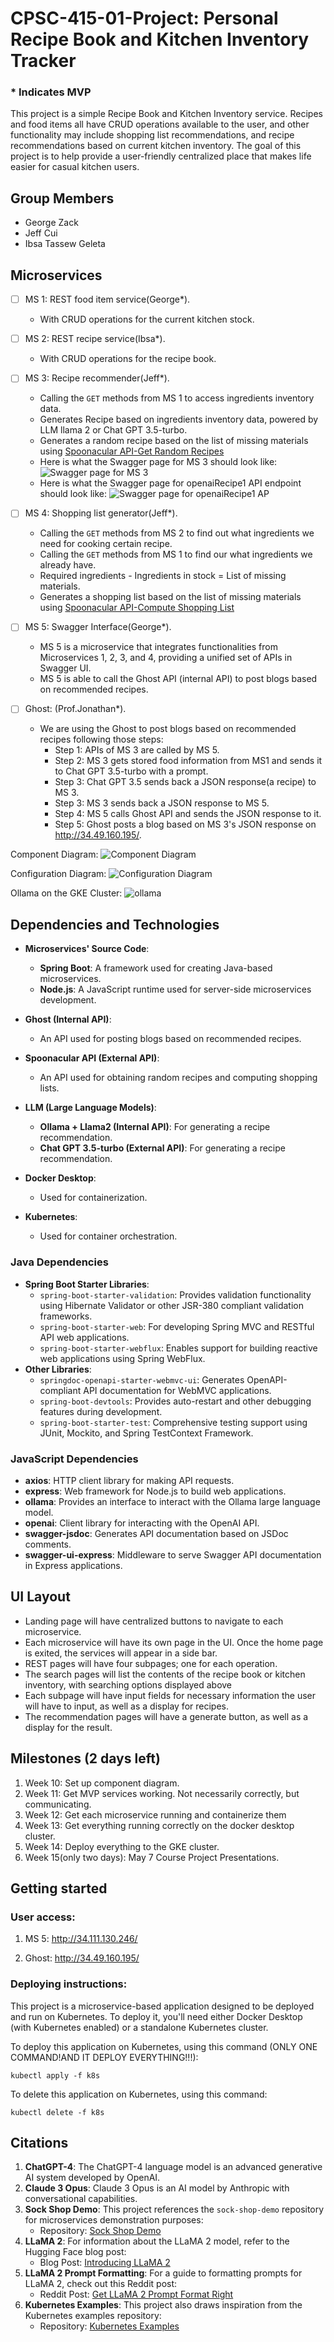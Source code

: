 # CPSC-415-01-Project: Personal Recipe Book and Kitchen Inventory Tracker
### * Indicates MVP

This project is a simple Recipe Book and Kitchen Inventory service. Recipes and food items all have CRUD operations available to the user, and other functionality may include shopping list recommendations, and recipe recommendations based on current kitchen inventory. The goal of this project is to help provide a user-friendly centralized place that makes life easier for casual kitchen users.

## Group Members
- George Zack
- Jeff Cui
- Ibsa Tassew Geleta

## Microservices

- [ ] MS 1: REST food item service(George*). 
    - With CRUD operations for the current kitchen stock.

- [ ] MS 2: REST recipe service(Ibsa*).
    - With CRUD operations for the recipe book.  

- [ ] MS 3: Recipe recommender(Jeff*).
    - Calling the `GET` methods from MS 1 to access ingredients inventory data.
    - Generates Recipe based on ingredients inventory data, powered by LLM llama 2 or Chat GPT 3.5-turbo.
    - Generates a random recipe based on the list of missing materials using [Spoonacular API-Get Random Recipes](https://spoonacular.com/food-api/docs#Get-Random-Recipes) 
    - Here is what the Swagger page for MS 3 should look like:
    ![Swagger page for MS 3](images/ms3.png) 
    - Here is what the Swagger page for openaiRecipe1 API endpoint should look like:
    ![Swagger page for openaiRecipe1 AP](images/openai.png) 

- [ ] MS 4: Shopping list generator(Jeff*).
    - Calling the `GET` methods from MS 2 to find out what ingredients we need for cooking certain recipe.
    - Calling the `GET` methods from MS 1 to find our what ingredients we already have.
    - Required ingredients - Ingredients in stock = List of missing materials. 
    - Generates a shopping list based on the list of missing materials using [Spoonacular API-Compute Shopping List](https://spoonacular.com/food-api/docs#Compute-Shopping-List)  

- [ ] MS 5: Swagger Interface(George*).  
    - MS 5 is a microservice that integrates functionalities from Microservices 1, 2, 3, and 4, providing a unified set of APIs in Swagger UI.  
    - MS 5 is able to call the Ghost API (internal API) to post blogs based on recommended recipes.  

- [ ] Ghost: (Prof.Jonathan*).
    - We are using the Ghost to post blogs based on recommended recipes following those steps:
        - Step 1: APIs of MS 3 are called by MS 5.
        - Step 2: MS 3 gets stored food information from MS1 and sends it to Chat GPT 3.5-turbo with a prompt.
        - Step 3: Chat GPT 3.5 sends back a JSON response(a recipe) to MS 3.
        - Step 3: MS 3 sends back a JSON response to MS 5.
        - Step 4: MS 5 calls Ghost API and sends the JSON response to it.
        - Step 5: Ghost posts a blog based on MS 3's JSON response on http://34.49.160.195/.



Component Diagram:
![Component Diagram](images/componentUML.png)  

Configuration Diagram:
![Configuration Diagram](images/configurationUML.png)  

Ollama on the GKE Cluster:
![ollama](images/ollama.png)

## Dependencies and Technologies

- **Microservices' Source Code**:
  - **Spring Boot**: A framework used for creating Java-based microservices.
  - **Node.js**: A JavaScript runtime used for server-side microservices development.

- **Ghost (Internal API)**:
  - An API used for posting blogs based on recommended recipes.

- **Spoonacular API (External API)**:
  - An API used for obtaining random recipes and computing shopping lists.


- **LLM (Large Language Models)**:
  - **Ollama + Llama2 (Internal API)**: For generating a recipe recommendation.
  - **Chat GPT 3.5-turbo (External API)**: For generating a recipe recommendation.

- **Docker Desktop**:
  - Used for containerization.

- **Kubernetes**:
  - Used for container orchestration.

### Java Dependencies
- **Spring Boot Starter Libraries**:
  - `spring-boot-starter-validation`: Provides validation functionality using Hibernate Validator or other JSR-380 compliant validation frameworks.
  - `spring-boot-starter-web`: For developing Spring MVC and RESTful API web applications.
  - `spring-boot-starter-webflux`: Enables support for building reactive web applications using Spring WebFlux.
- **Other Libraries**:
  - `springdoc-openapi-starter-webmvc-ui`: Generates OpenAPI-compliant API documentation for WebMVC applications.
  - `spring-boot-devtools`: Provides auto-restart and other debugging features during development.
  - `spring-boot-starter-test`: Comprehensive testing support using JUnit, Mockito, and Spring TestContext Framework.

### JavaScript Dependencies
- **axios**: HTTP client library for making API requests.
- **express**: Web framework for Node.js to build web applications.
- **ollama**: Provides an interface to interact with the Ollama large language model.
- **openai**: Client library for interacting with the OpenAI API.
- **swagger-jsdoc**: Generates API documentation based on JSDoc comments.
- **swagger-ui-express**: Middleware to serve Swagger API documentation in Express applications.


## UI Layout
- Landing page will have centralized buttons to navigate to each microservice.
- Each microservice will have its own page in the UI. Once the home page is exited, the services will appear in a side bar.
- REST pages will have four subpages; one for each operation.
- The search pages will list the contents of the recipe book or kitchen inventory, with searching options displayed above
- Each subpage will have input fields for necessary information the user will have to input, as well as a display for recipes.
- The recommendation pages will have a generate button, as well as a display for the result.  

## Milestones (2 days left)
1. Week 10: Set up component diagram.
2. Week 11: Get MVP services working. Not necessarily correctly, but communicating.
3. Week 12: Get each microservice running and containerize them
4. Week 13: Get everything running correctly on the docker desktop cluster.
5. Week 14: Deploy everything to the GKE cluster. 
6. Week 15(only two days): May 7 Course Project Presentations.  

## Getting started
### User access: 
1. MS 5: http://34.111.130.246/  

2. Ghost: http://34.49.160.195/

### Deploying instructions:   
This project is a microservice-based application designed to be deployed and run on Kubernetes. To deploy it, you'll need either Docker Desktop (with Kubernetes enabled) or a standalone Kubernetes cluster.

To deploy this application on Kubernetes, using this command (ONLY ONE COMMAND!AND IT DEPLOY EVERYTHING!!!):
```
kubectl apply -f k8s 
```
To delete this application on Kubernetes, using this command:
```
kubectl delete -f k8s 
```

## Citations
1. **ChatGPT-4**: The ChatGPT-4 language model is an advanced generative AI system developed by OpenAI.
2. **Claude 3 Opus**: Claude 3 Opus is an AI model by Anthropic with conversational capabilities.
3. **Sock Shop Demo**: This project references the `sock-shop-demo` repository for microservices demonstration purposes:
   - Repository: [Sock Shop Demo](https://github.com/ocp-power-demos/sock-shop-demo)
4. **LLaMA 2**: For information about the LLaMA 2 model, refer to the Hugging Face blog post:
   - Blog Post: [Introducing LLaMA 2](https://huggingface.co/blog/llama2)
5. **LLaMA 2 Prompt Formatting**: For a guide to formatting prompts for LLaMA 2, check out this Reddit post:
   - Reddit Post: [Get LLaMA 2 Prompt Format Right](https://www.reddit.com/r/LocalLLaMA/comments/155po2p/get_llama_2_prompt_format_right/)
6. **Kubernetes Examples**: This project also draws inspiration from the Kubernetes examples repository:
   - Repository: [Kubernetes Examples](https://github.com/kubernetes/examples)